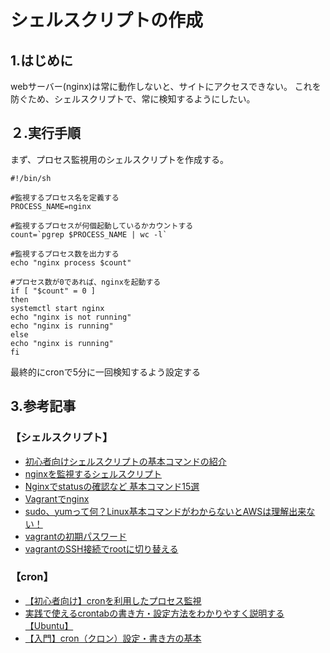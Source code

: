 # シェルスクリプトの作成

## 1.はじめに
webサーバー(nginx)は常に動作しないと、サイトにアクセスできない。
これを防ぐため、シェルスクリプトで、常に検知するようにしたい。

## ２.実行手順
まず、プロセス監視用のシェルスクリプトを作成する。
```shell:
#!/bin/sh

#監視するプロセス名を定義する
PROCESS_NAME=nginx

#監視するプロセスが何個起動しているかカウントする
count=`pgrep $PROCESS_NAME | wc -l`

#監視するプロセス数を出力する
echo "nginx process $count"

#プロセス数が0であれば、nginxを起動する
if [ "$count" = 0 ]
then
systemctl start nginx
echo "nginx is not running"
echo "nginx is running"
else
echo "nginx is running"
fi
```
最終的にcronで5分に一回検知するよう設定する

## 3.参考記事
### 【シェルスクリプト】
- [初心者向けシェルスクリプトの基本コマンドの紹介](https://qiita.com/zayarwinttun/items/0dae4cb66d8f4bd2a337)
- [nginxを監視するシェルスクリプト](http://fanblogs.jp/ekusuy69/archive/4/0)
- [Nginxでstatusの確認など 基本コマンド15選](https://freelance.techcareer.jp/articles/11270/)
- [Vagrantでnginx](https://ideal-reality.com/computer/server/vagrant-nginx/)
- [sudo、yumって何？Linux基本コマンドがわからないとAWSは理解出来ない！](https://denblog.info/archives/1732)
- [vagrantの初期パスワード](https://www.suzu6.net/posts/191-vagrant-init-passwd/)
- [vagrantのSSH接続でrootに切り替える](https://kamonohashi.club/2019/06/26/25/開発環境/)
### 【cron】
- [【初心者向け】cronを利用したプロセス監視](https://qiita.com/shark_No95/items/e3af590e87879acc273e)
- [実践で使えるcrontabの書き方・設定方法をわかりやすく説明する【Ubuntu】](https://self-development.info/実践で使えるcrontabの書き方・設定方法をわかりやす/)
- [【入門】cron（クロン）設定・書き方の基本](https://www.kagoya.jp/howto/it-glossary/server/cron/)